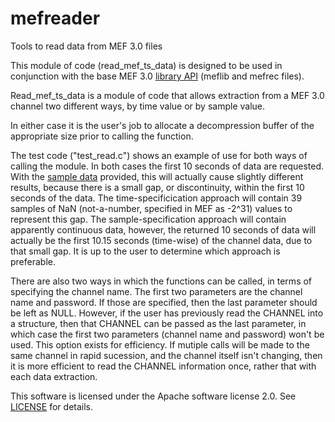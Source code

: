# mefreader
Tools to read data from MEF 3.0 files

This module of code (read_mef_ts_data) is designed to be used in conjunction with the base
MEF 3.0 [library API](https://github.com/msel-source/meflib) (meflib and mefrec files).

Read_mef_ts_data is a module of code that allows extraction from a MEF 3.0 channel two different ways, by time value or by sample value.

In either case it is the user's job to allocate a decompression buffer of the appropriate size prior to calling the function.

The test code ("test_read.c") shows an example of use for both ways of calling the module.  In both cases the first 10 seconds of data are requested.  With the [sample data](https://github.com/msel-source/sampledata) provided, this will actually cause slightly different results, because there is a small gap, or discontinuity, within the first 10 seconds of the data.  The time-specificication approach will contain 39 samples of NaN (not-a-number, specified in MEF as -2^31) values to represent this gap.  The sample-specification approach will contain apparently continuous data, however, the returned 10 seconds of data will actually be the first 10.15 seconds (time-wise) of the channel data, due to that small gap.  It is up to the user to determine which approach is preferable.

There are also two ways in which the functions can be called, in terms of specifying the channel name.  The first two parameters are the channel name and password.  If those are specified, then the last parameter should be left as NULL.  However, if the user has previously read the CHANNEL into a structure, then that CHANNEL can be passed as the last parameter, in which case the first two parameters (channel name and password) won't be used.  This option exists for efficiency.  If mutiple calls will be made to the same channel in rapid sucession, and the channel itself isn't changing, then it is more efficient to read the CHANNEL information once, rather that with each data extraction.

This software is licensed under the Apache software license 2.0. See [LICENSE](./LICENSE) for details.
